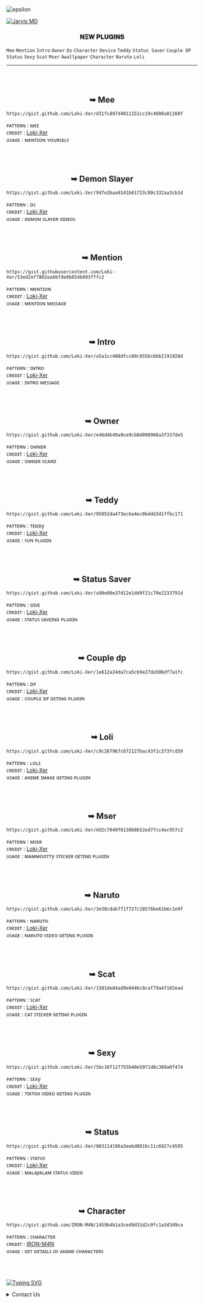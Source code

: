 ![epsilon](https://i.imgur.com/2b2zoGM.jpg)
<br>

[![Jarvis MD](https://readme-typing-svg.demolab.com?font=Serif&weight=600&size=26&duration=4000&pause=1000&center=true&random=false&width=450&height=90&lines=JARVIS-MD+PLUGINS)](https://ironmanff.vercel.app)
<br>
<h3 align="center"> 𝚴𝚵𝐖 𝚸𝐋𝐔𝐆𝚰𝚴𝐒 </h1>

`Mee` `Mention` `Intro` `Owner` `Ds` `Character` `Device` `Teddy` `Status Saver` `Couple DP` `Status` `Sexy` `Scat` `Mser` `Awallpaper` `Character` `Naruto` `Loli`
_____


<br><br>
<h2 align="center">  ➥ Mee </h1>


```
https://gist.github.com/Loki-Xer/d31fc897d4011151cc19c4608a01168f
```
ᴩᴀᴛᴛᴇʀɴ : ᴍᴇᴇ <br/>
ᴄʀᴇᴅɪᴛ : <a href="https://www.github.com/Loki-Xer">Loki-Xer</a> <br />
ᴜꜱᴀɢᴇ : ᴍᴇɴᴛɪᴏɴ ʏᴏᴜʀꜱᴇʟꜰ <br />
<br />
<br />
<br />

<h2 align="center">  ➥ Demon Slayer </h1>


```
https://gist.github.com/Loki-Xer/947e3baa9141b61723c80c332aa3cb1d
```
ᴩᴀᴛᴛᴇʀɴ : ᴅꜱ <br/>
ᴄʀᴇᴅɪᴛ : <a href="https://www.github.com/Loki-Xer">Loki-Xer</a> <br />
ᴜꜱᴀɢᴇ : ᴅᴇᴍᴏɴ ꜱʟᴀʏᴇʀ ᴠɪᴅᴇᴏꜱ <br />
<br />
<br />
<br />

<h2 align="center">  ➥ Mention </h1>


```
https://gist.githubusercontent.com/Loki-Xer/53ed2ef7802eabbfde0b854b893fffc2
```
ᴩᴀᴛᴛᴇʀɴ : ᴍᴇɴᴛɪᴏɴ <br/>
ᴄʀᴇᴅɪᴛ : <a href="https://www.github.com/Loki-Xer">Loki-Xer</a> <br />
ᴜꜱᴀɢᴇ : ᴍᴇɴᴛɪᴏɴ ᴍᴇꜱꜱᴀɢᴇ <br />
<br />
<br />
<br />

<h2 align="center">  ➥ Intro </h1>


```
https://gist.github.com/Loki-Xer/a5a1cc408dfcc09c955bc6bb2191928d
```
ᴩᴀᴛᴛᴇʀɴ : ɪɴᴛʀᴏ <br/>
ᴄʀᴇᴅɪᴛ : <a href="https://www.github.com/Loki-Xer">Loki-Xer</a> <br />
ᴜꜱᴀɢᴇ : ɪɴᴛʀᴏ ᴍᴇꜱꜱᴀɢᴇ <br />
<br />
<br />
<br />

<h2 align="center">  ➥ Owner </h1>


```
https://gist.github.com/Loki-Xer/e46d4b49a9ce9cb8d090908a3f337de5
```
ᴩᴀᴛᴛᴇʀɴ : ᴏᴡɴᴇʀ <br/>
ᴄʀᴇᴅɪᴛ : <a href="https://www.github.com/Loki-Xer">Loki-Xer</a> <br />
ᴜꜱᴀɢᴇ : ᴏᴡɴᴇʀ ᴠᴄᴀʀᴅ <br />
<br />
<br />
<br />

<h2 align="center">  ➥ Teddy </h1>


```
https://gist.github.com/Loki-Xer/95952da473ecba4ec0bddd3d1ffbc171
```
ᴩᴀᴛᴛᴇʀɴ : ᴛᴇᴅᴅy <br/>
ᴄʀᴇᴅɪᴛ : <a href="https://www.github.com/Loki-Xer">Loki-Xer</a> <br />
ᴜꜱᴀɢᴇ : ꜰᴜɴ ᴩʟᴜɢɪɴ <br />
<br />
<br />
<br />

<h2 align="center">  ➥ Status Saver </h1>


```
https://gist.github.com/Loki-Xer/a90e00e37d12e1dd9f21c70e2233791d
```
ᴩᴀᴛᴛᴇʀɴ : ɢɪᴠᴇ <br/>
ᴄʀᴇᴅɪᴛ : <a href="https://www.github.com/Loki-Xer">Loki-Xer</a> <br />
ᴜꜱᴀɢᴇ : ꜱᴛᴀᴛᴜꜱ ꜱᴀᴠᴇɪɴɢ ᴩʟᴜɢɪɴ <br />
<br />
<br />
<br />

<h2 align="center">  ➥ Couple dp </h1>


```
https://gist.github.com/Loki-Xer/1e612a24da7ca5cb9e27da506df7a1fc
```
ᴩᴀᴛᴛᴇʀɴ : ᴅᴩ <br/>
ᴄʀᴇᴅɪᴛ : <a href="https://www.github.com/Loki-Xer">Loki-Xer</a> <br />
ᴜꜱᴀɢᴇ : ᴄᴏᴜᴩʟᴇ ᴅᴩ ɢᴇᴛɪɴɢ ᴩʟᴜɢɪɴ <br />
<br />
<br />
<br />

<h2 align="center">  ➥ Loli </h1>


```
https://gist.github.com/Loki-Xer/c9c267967c672127bac43f1c373fcd59
```
ᴩᴀᴛᴛᴇʀɴ : ʟᴏʟɪ <br/>
ᴄʀᴇᴅɪᴛ : <a href="https://www.github.com/Loki-Xer">Loki-Xer</a> <br />
ᴜꜱᴀɢᴇ : ᴀɴɪᴍᴇ ɪᴍᴀɢᴇ ɢᴇᴛɪɴɢ ᴩʟᴜɢɪɴ <br />
<br />
<br />
<br />

<h2 align="center">  ➥ Mser </h1>


```
https://gist.github.com/Loki-Xer/dd2c7049f613068b52ed77cc4ec957c2
```
ᴩᴀᴛᴛᴇʀɴ : ᴍꜱᴇʀ <br/>
ᴄʀᴇᴅɪᴛ : <a href="https://www.github.com/Loki-Xer">Loki-Xer</a> <br />
ᴜꜱᴀɢᴇ : ᴍᴀᴍᴍᴏᴏᴛᴛy ꜱᴛɪᴄᴋᴇʀ ɢᴇᴛɪɴɢ ᴩʟᴜɢɪɴ <br />
<br />
<br />
<br />

<h2 align="center">  ➥ Naruto </h1>


```
https://gist.github.com/Loki-Xer/3e38cdab7f1f727c28576be61b6c1e9f
```
ᴩᴀᴛᴛᴇʀɴ : ɴᴀʀᴜᴛᴏ <br/>
ᴄʀᴇᴅɪᴛ : <a href="https://www.github.com/Loki-Xer">Loki-Xer</a> <br />
ᴜꜱᴀɢᴇ : ɴᴀʀᴜᴛᴏ ᴠɪᴅᴇᴏ ɢᴇᴛɪɴɢ ᴩʟᴜɢɪɴ <br />
<br />
<br />
<br />

<h2 align="center">  ➥ Scat </h1>


```
https://gist.github.com/Loki-Xer/1581de84ad9e0446c0caf79a4f102ead
```
ᴩᴀᴛᴛᴇʀɴ : ꜱᴄᴀᴛ <br/>
ᴄʀᴇᴅɪᴛ : <a href="https://www.github.com/Loki-Xer">Loki-Xer</a> <br />
ᴜꜱᴀɢᴇ : ᴄᴀᴛ ꜱᴛɪᴄᴋᴇʀ ɢᴇᴛɪɴɢ ᴩʟᴜɢɪɴ <br />
<br />
<br />
<br />

<h2 align="center">  ➥ Sexy </h1>


```
https://gist.github.com/Loki-Xer/5bc16f127755b40e5971d8c389a0f474
```
ᴩᴀᴛᴛᴇʀɴ : ꜱᴇxy <br/>
ᴄʀᴇᴅɪᴛ : <a href="https://www.github.com/Loki-Xer">Loki-Xer</a> <br />
ᴜꜱᴀɢᴇ : ᴛɪᴋᴛᴏᴋ ᴠɪᴅᴇᴏ ɢᴇᴛɪɴɢ ᴩʟᴜɢɪɴ <br />
<br />
<br />
<br />

<h2 align="center">  ➥ Status </h1>


```
https://gist.github.com/Loki-Xer/903114196a3eebd8016c11c6927c4595
```
ᴩᴀᴛᴛᴇʀɴ : ꜱᴛᴀᴛᴜꜱ <br/>
ᴄʀᴇᴅɪᴛ : <a href="https://www.github.com/Loki-Xer">Loki-Xer</a> <br />
ᴜꜱᴀɢᴇ : ᴍᴀʟᴀyᴀʟᴀᴍ ꜱᴛᴀᴛᴜꜱ ᴠɪᴅᴇᴏ<br />
<br />
<br />
<br />

<h2 align="center">  ➥ Character </h1>


```
https://gist.github.com/IRON-M4N/2459b4b1a3ce49d31d2c0fc1a3d3d9ca
```
ᴩᴀᴛᴛᴇʀɴ : ᴄʜᴀʀᴀᴄᴛᴇʀ <br/>
ᴄʀᴇᴅɪᴛ : <a href="https://www.github.com/IRON-M4N">IRON-M4N</a> <br />
ᴜꜱᴀɢᴇ : ɢᴇᴛ ᴅᴇᴛᴀɪʟꜱ ᴏꜰ ᴀɴɪᴍᴇ ᴄʜᴀʀᴀᴄᴛᴇʀꜱ <br />
<br />
<br />
<br />


[![Typing SVG](https://readme-typing-svg.demolab.com?font=Fira+Code&pause=1000&random=false&width=435&lines=If+you+want+to+add+your+plugin+here)](https://git.io/typing-svg)

<details close align="left">
<summary>Contact Us</summary>
<br>
➣<a align="left" href="https://wa.me/4915252819677">Iron Man</a> </br>
➣<a href="https://wa.me/917025673121">Loki</a>
</details>
